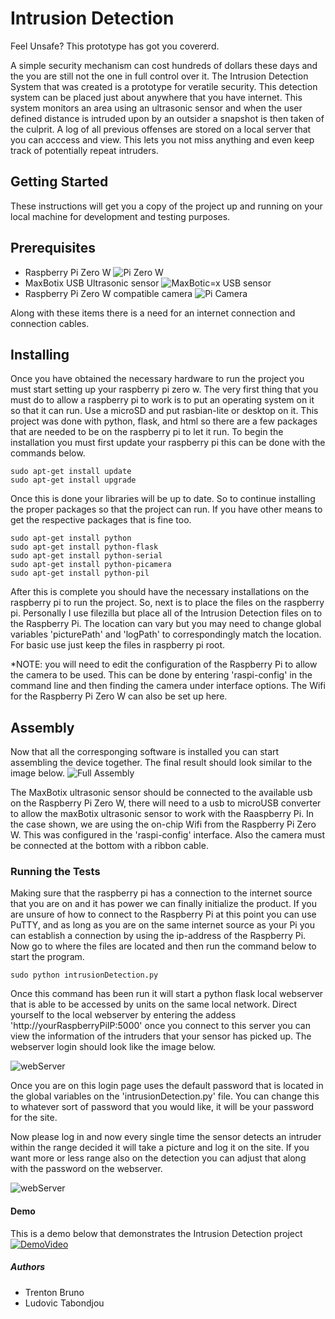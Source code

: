 # Intrusion Detection
Feel Unsafe? This prototype has got you covererd.

A simple security mechanism can cost hundreds of dollars these days and the you are still not the one in full control over it. The Intrusion Detection System that was created is a prototype for veratile security. This detection system can be placed just about anywhere that you have internet. This system monitors an area using an ultrasonic sensor and when the user defined distance is intruded upon by an outsider a snapshot is then taken of the culprit. A log of all previous offenses are stored on a local server that you can acccess and view. This lets you not miss anything and even keep track of potentially repeat intruders.

## Getting Started
These instructions will get you a copy of the project up and running on your local machine for development and testing purposes.
## Prerequisites
* Raspberry Pi Zero W
![Pi Zero W](https://i.imgur.com/hYTxbHU.png)
* MaxBotix USB Ultrasonic sensor
![MaxBotic=x USB sensor](https://i.imgur.com/ZSyAQko.png)
* Raspberry Pi Zero W compatible camera
![Pi Camera](https://i.imgur.com/HT9Xe3I.png)

Along with these items there is a need for an internet connection and connection cables.
## Installing
Once you have obtained the necessary hardware to run the project you must start setting up your raspberry pi zero w. The very first thing that you must do to allow a raspberry pi to work is to put an operating system on it so that it can run. Use a microSD and put rasbian-lite or desktop on it. This project was done with python, flask, and html so there are a few packages that are needed to be on the raspberry pi to let it run. To begin the installation you must first update your raspberry pi this can be done with the commands below.
```
sudo apt-get install update
sudo apt-get install upgrade
```
Once this is done your libraries will be up to date. So to continue installing the proper packages so that the project can run. If you have other means to get the respective packages that is fine too.
```
sudo apt-get install python
sudo apt-get install python-flask
sudo apt-get install python-serial
sudo apt-get install python-picamera
sudo apt-get install python-pil
```
After this is complete you should have the necessary installations on the raspberry pi to run the project. So, next is to place the files on the raspberry pi. Personally I use filezilla but place all of the Intrusion Detection files on to the Raspberry Pi. The location can vary but you may need to change global variables 'picturePath' and 'logPath' to correspondingly match the location. For basic use just keep the files in raspberry pi root.

*NOTE: you will need to edit the configuration of the Raspberry Pi to allow the camera to be used. This can be done by entering 'raspi-config' in the command line and then finding the camera under interface options. The Wifi for the Raspberry Pi Zero W can also be set up here.

## Assembly
Now that all the corresponging software is installed you can start assembling the device together.
The final result should look similar to the image below.
![Full Assembly](https://i.imgur.com/eLpMkKJ.jpg)

The MaxBotix ultrasonic sensor should be connected to the available usb on the Raspberry Pi Zero W, there will need to a usb to microUSB converter to allow the maxBotix ultrasonic sensor to work with the Raaspberry Pi. In the case shown, we are using the on-chip Wifi from the Raspberry Pi Zero W. This was configured in the 'raspi-config' interface. Also the camera must be connected at the bottom with a ribbon cable.

### Running the Tests
Making sure that the raspberry pi has a connection to the internet source that you are on and it has power we can finally initialize the product. If you are unsure of how to connect to the Raspberry Pi at this point you can use PuTTY, and as long as you are on the same internet source as your Pi you can establish a connection by using the ip-address of the Raspberry Pi. Now go to where the files are located and then run the command below to start the program.

```
sudo python intrusionDetection.py
```

Once this command has been run it will start a python flask local webserver that is able to be accessed by units on the same local network. Direct yourself to the local webserver by entering the addess 'http://yourRaspberryPiIP:5000' once you connect to this server you can view the information of the intruders that your sensor has picked up. The webserver login should look like the image below.

![webServer](https://i.imgur.com/O3a0SkK.png)

Once you are on this login page uses the default password that is located in the global variables on the 'intrusionDetection.py' file. You can change this to whatever sort of password that you would like, it will be your password for the site.

Now please log in and now every single time the sensor detects an intruder within the range decided it will take a picture and log it on the site. If you want more or less range also on the detection you can adjust that along with the password on the webserver.

![webServer](https://i.imgur.com/N2XHV7f.png)
#### Demo
This is a demo below that demonstrates the Intrusion Detection project
[![DemoVideo](https://i.imgur.com/d7ivMBB.jpg)](https://youtu.be/ZwJmNKYZX8k)
##### Authors
* Trenton Bruno
* Ludovic Tabondjou
